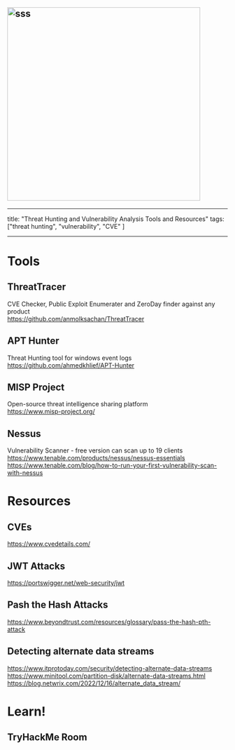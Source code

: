 ## <img width="441" alt="sss" src="placeholder" />

---

title: "Threat Hunting and Vulnerability Analysis Tools and Resources"
tags: ["threat hunting", "vulnerability", "CVE" ]

---

# Tools

## ThreatTracer

CVE Checker, Public Exploit Enumerater and ZeroDay finder against any product \
https://github.com/anmolksachan/ThreatTracer

## APT Hunter

Threat Hunting tool for windows event logs \
https://github.com/ahmedkhlief/APT-Hunter

## MISP Project

Open-source threat intelligence sharing platform \
https://www.misp-project.org/

## Nessus

Vulnerability Scanner - free version can scan up to 19 clients \
https://www.tenable.com/products/nessus/nessus-essentials \
https://www.tenable.com/blog/how-to-run-your-first-vulnerability-scan-with-nessus

# Resources

## CVEs

https://www.cvedetails.com/

## JWT Attacks

https://portswigger.net/web-security/jwt

## Pash the Hash Attacks

https://www.beyondtrust.com/resources/glossary/pass-the-hash-pth-attack

## Detecting alternate data streams

https://www.itprotoday.com/security/detecting-alternate-data-streams \
https://www.minitool.com/partition-disk/alternate-data-streams.html \
https://blog.netwrix.com/2022/12/16/alternate_data_stream/

# Learn!

## TryHackMe Room
